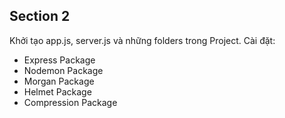 ## Section 2
Khởi tạo app.js, server.js và những folders trong Project.
Cài đặt:
- Express Package
- Nodemon Package
- Morgan Package
- Helmet Package
- Compression Package
